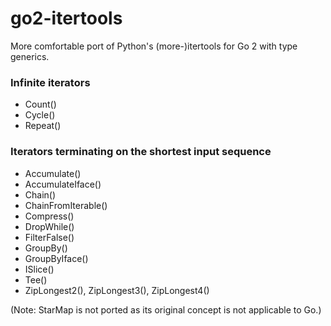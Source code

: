 # go2-itertools

More comfortable port of Python's (more-)itertools for Go 2 with type generics.


### Infinite iterators

 - Count()
 - Cycle()
 - Repeat()


### Iterators terminating on the shortest input sequence

 - Accumulate()
 - AccumulateIface()
 - Chain()
 - ChainFromIterable()
 - Compress()
 - DropWhile()
 - FilterFalse()
 - GroupBy()
 - GroupByIface()
 - ISlice()
 - Tee()
 - ZipLongest2(), ZipLongest3(), ZipLongest4()

(Note: StarMap is not ported as its original concept is not applicable to Go.)
